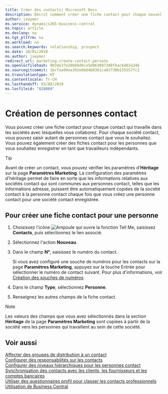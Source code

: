 ```yaml
---
title: Créer des contacts| Microsoft Docs
description: Décrit comment créer une fiche contact pour chaque nouvelle personne ou nouveau prospect avec lequel vous collaborez ou entretenez des relations professionnelles.
author: jswymer
ms.service: dynamics365-business-central
ms.topic: article
ms.devlang: na
ms.tgt_pltfrm: na
ms.workload: na
ms.search.keywords: relationship, prospect
ms.date: 10/01/2018
ms.author: jswymer
redirect_url: marketing-create-contact-persons
ms.openlocfilehash: 983de37e20b69d6ce5d8630973d8fbac6403a346
ms.sourcegitcommit: 1bcfaa99ea302e6b84b8361ca02730b135557fc1
ms.translationtype: HT
ms.contentlocale: fr-CH
ms.lasthandoff: 03/08/2019
ms.locfileid: "820869"
---
```

# <a name="create-contact-persons"></a>Création de personnes contact
Vous pouvez créer une fiche contact pour chaque contact qui travaille dans les sociétés avec lesquelles vous collaborez. Pour chaque société contact, vous pouvez saisir autant de personnes contact que vous le souhaitez. Vous pouvez également créer des fiches contact pour les personnes que vous souhaitez enregistrer en tant que travailleurs indépendants.

> [!TIP]  
>   Avant de créer un contact, vous pouvez vérifier les paramètres d'**Héritage** sur la page **Paramètres Marketing**. La configuration des paramètres d'héritage permet de faire en sorte que les informations relatives aux sociétés contact qui sont communes aux personnes contact, telles que les informations adresse, puissent être automatiquement copiées de la société contact à la personne contact chaque fois que vous créez une personne contact pour une société contact enregistrée.

## <a name="to-create-a-contact-card-for-a-person"></a>Pour créer une fiche contact pour une personne
1. Choisissez l'icône ![Ampoule qui ouvre la fonction Tell Me](media/ui-search/search_small.png "Dites-moi ce que vous voulez faire"), saisissez **Contacts**, puis sélectionnez le lien associé.
2. Sélectionnez l'action **Nouveau**.
3. Dans le champ **N°**, saisissez le numéro du contact.

    Si vous avez configuré une souche de numéros pour les contacts sur la page **Paramètres Marketing**, appuyez sur la touche Entrée pour sélectionner le numéro de contact suivant. Pour plus d'informations, voir [Création des souches de numéros](ui-create-number-series.md).
4. Dans le champ **Type**, sélectionnez **Personne**.
5. Renseignez les autres champs de la fiche contact.

> [!NOTE]  
>   Les valeurs des champs que vous avez sélectionnés dans la section **Héritage** de la page **Paramètres Marketing** sont copiées à partir de la société vers les personnes qui travaillent au sein de cette société.

## <a name="see-also"></a>Voir aussi
[Affecter des groupes de distribution à un contact](marketing-mailing-groups.md#AssignMailGroupContact)  
[Configurer des responsabilités sur les contacts](marketing-job-responsibilities.md)  
[Configurer des niveaux hiérarchiques pour les personnes contact](marketing-organizational-levels.md)  
[Synchronisation des contacts avec les clients, les fournisseurs et les comptes bancaires](marketing-synchronize-contacts-customers-vendors-bank-accounts.md)  
[Utiliser des questionnaires profil pour classer les contacts professionnels](marketing-create-contact-profile-questionnaire.md)  
[Utilisation de Business Central](ui-work-product.md)  
